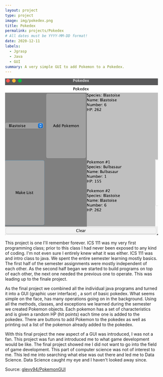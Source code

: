 ```yaml
---
layout: project
type: project
image: img/pokedex.png
title: Pokedex
permalink: projects/Pokedex
# All dates must be YYYY-MM-DD format!
date: 2020-12-11
labels:
  - Jgrasp
  - Java
  - GUI
summary: A very simple GUI to add Pokemon to a Pokedex.
---
```


<img class="rounded" src="../img/pokedex1.png">

  This project is one I'll remember forever. ICS 111 was my very first programming class; prior to this class I had never been exposed to any kind of coding. I'm not even sure I entirely knew what it was either. ICS 111 was and intro class to java. We spent the entire semester learning mostly basics. The first half of the semester assignments were mostly independent of each other. As the second half began we started to build programs on top of each other, the next one needed the previous one to operate. This was leading up to the finale project.

  As the final project we combined all the individual java programs and turned it into a GUI (graphic user interface) , a sort of basic pokedex. What seems simple on the face, has many operations going on in the background. Using all the methods, classes, and exceptions we learned during the semester we created Pokemon objects. Each pokemon has a set of characteristics and is given a random HP (hit points) each time one is added to the pokedex. There are buttons to add Pokemon to the pokedex as well as printing out a list of the pokemon already added to the pokedex.

  With this final project the new aspect of a GUI was introduced, I was not a fan. This project was fun and introduced me to what game development would be like. The final project showed me I did not want to go into the field of game development. This part of computer science was not of interest to me. This led me into searching what else was out there and led me to Data Science. Data Science caught my eye and I haven't looked away since.

Source: <a href="https://github.com/glevy94/PokemonGUI"><i class="large github icon"></i>glevy94/PokemonGUI</a>
